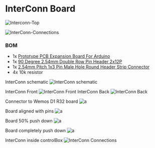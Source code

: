 # InterConn Board

![Interconn-Top](/InterConn/Interconn-Top.png)

![InterConn-Connections](/InterConn/InterConn-Connections.png)

### BOM
* 1x [Prototype PCB Expansion Board For Arduino](https://www.aliexpress.com/item/1005004015343791.html)
* 1x [90 Degree 2.54mm  Double Row Pin Header 2x12P](https://www.aliexpress.com/item/32848774255.html)
* 1x [2.54mm Pitch 1x3 Pin Male Hole Round Header Strip Connector](https://www.aliexpress.com/item/1005005053790061.html)
* 4x 10k resistor

InterConn schematic 
![InterConn schematic ](/KiCad/InterConn/InterConn.png)

InterConn Front
![InterConn Front](/InterConn/InterConn%20Front.jpg)
InterConn Back
![InterConn Back](/InterConn/InterConn%20Back.jpg)

Connector to Wemos D1 R32 board
![a](/InterConn/3pin%20a.jpg)

Board aligned with pins
![a](/InterConn/3pin%20b.jpg)

Board 50% push down
![a](/InterConn/3pin%20c.jpg)

Board completely push down
![a](/InterConn/3pin%20c.jpg)

InterConn inside controlBox
![InterConn Connections](/InterConn/InterConn%20Connections.jpg)




